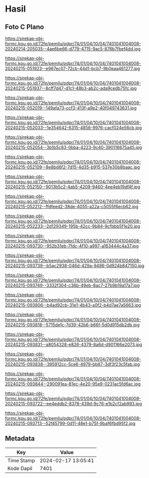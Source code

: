 # Hasil

## Foto C Plano

https://sirekap-obj-formc.kpu.go.id/72fe/pemilu/pdpr/74/01/04/10/04/7401041004008-20240214-205035--4ae6be66-d779-4715-9ac5-876b7fbef4dd.jpg

https://sirekap-obj-formc.kpu.go.id/72fe/pemilu/pdpr/74/01/04/10/04/7401041004008-20240215-051923--e967ec07-72cb-44d1-bcb7-9b0eaa461277.jpg

https://sirekap-obj-formc.kpu.go.id/72fe/pemilu/pdpr/74/01/04/10/04/7401041004008-20240215-051937--8cff7d47-d1c1-48b3-ab2c-ada9cedb75fc.jpg

https://sirekap-obj-formc.kpu.go.id/72fe/pemilu/pdpr/74/01/04/10/04/7401041004008-20240215-052019--149afa73-ccf3-413f-a9e2-40f049743631.jpg

https://sirekap-obj-formc.kpu.go.id/72fe/pemilu/pdpr/74/01/04/10/04/7401041004008-20240215-052033--1e354642-6315-4856-9976-cacf024e56cb.jpg

https://sirekap-obj-formc.kpu.go.id/72fe/pemilu/pdpr/74/01/04/10/04/7401041004008-20240215-052054--3b1b5c83-0bba-4223-9c40-390116675a45.jpg

https://sirekap-obj-formc.kpu.go.id/72fe/pemilu/pdpr/74/01/04/10/04/7401041004008-20240215-052109--8e8bd6f2-7d15-4d35-b915-537e30b8baac.jpg

https://sirekap-obj-formc.kpu.go.id/72fe/pemilu/pdpr/74/01/04/10/04/7401041004008-20240215-052150--9013b5c2-4ab5-4209-9460-4ee4eb19df4f.jpg

https://sirekap-obj-formc.kpu.go.id/72fe/pemilu/pdpr/74/01/04/10/04/7401041004008-20240215-052212--ffdfeed2-38de-4055-a22a-c5055f6ecb62.jpg

https://sirekap-obj-formc.kpu.go.id/72fe/pemilu/pdpr/74/01/04/10/04/7401041004008-20240215-052233--2d129349-195b-42cc-9b84-9cfbbb5f1e20.jpg

https://sirekap-obj-formc.kpu.go.id/72fe/pemilu/pdpr/74/01/04/10/04/7401041004008-20240215-093730--952b31eb-7fdc-4f10-a997-a163444c4a37.jpg

https://sirekap-obj-formc.kpu.go.id/72fe/pemilu/pdpr/74/01/04/10/04/7401041004008-20240215-093739--b5ac2938-046d-429a-9486-0d924b847150.jpg

https://sirekap-obj-formc.kpu.go.id/72fe/pemilu/pdpr/74/01/04/10/04/7401041004008-20240215-093749--3332f304-c36b-49eb-8ac7-27b9b19a17a7.jpg

https://sirekap-obj-formc.kpu.go.id/72fe/pemilu/pdpr/74/01/04/10/04/7401041004008-20240215-093806--b4ad92cb-31e1-4b43-a0f2-b4d7ae7a5663.jpg

https://sirekap-obj-formc.kpu.go.id/72fe/pemilu/pdpr/74/01/04/10/04/7401041004008-20240215-093818--5715de1c-7d39-42b6-b66f-5d0d915db2db.jpg

https://sirekap-obj-formc.kpu.go.id/72fe/pemilu/pdpr/74/01/04/10/04/7401041004008-20240215-093831--a8054328-e826-4379-8a6d-d901166e2073.jpg

https://sirekap-obj-formc.kpu.go.id/72fe/pemilu/pdpr/74/01/04/10/04/7401041004008-20240215-093838--395912cc-5ce6-4979-bb67-3df3f23c5fab.jpg

https://sirekap-obj-formc.kpu.go.id/72fe/pemilu/pdpr/74/01/04/10/04/7401041004008-20240215-093844--290091ea-81ec-4e20-95e9-0231ac5fd6ac.jpg

https://sirekap-obj-formc.kpu.go.id/72fe/pemilu/pdpr/74/01/04/10/04/7401041004008-20240215-093722--ee4eddb2-8378-439d-9c76-e1b2cf2ab993.jpg

https://sirekap-obj-formc.kpu.go.id/72fe/pemilu/pdpr/74/01/04/10/04/7401041004008-20240215-093713--52f45799-0d11-48e1-b75f-9baf6fbd95f2.jpg


## Metadata

| Key        | Value               |
| ---------- | ------------------- |
| Time Stamp | 2024-02-17 13:05:41 |
| Kode Dapil | 7401                |



